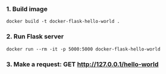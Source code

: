 
### 1. Build image
`docker build -t docker-flask-hello-world .`

### 2. Run Flask server
`docker run --rm -it -p 5000:5000 docker-flask-hello-world`

### 3. Make a request: GET http://127.0.0.1/hello-world

